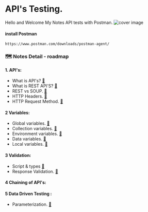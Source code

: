 # API's Testing.

Hello and Welcome My Notes API tests with Postman.
![cover image ](https://user-images.githubusercontent.com/70509500/210169989-5ce406c1-1a36-4d08-983a-539c26e766ff.png)

#### install Postman

```
https://www.postman.com/downloads/postman-agent/
```

### 🗺️ Notes Detail - roadmap

#### 1. API's:

- What is API's? [🔗](https://link-url-here.org)
- What is REST API'S? [🔗](https://link-url-here.org)
- REST vs SOUP. [🔗](https://link-url-here.org)
- HTTP Headers. [🔗](https://link-url-here.org)
- HTTP Request Method. [🔗](https://link-url-here.org)

#### 2 Variables:

- Global variables. [🔗](https://link-url-here.org)
- Collection variables. [🔗](https://link-url-here.org)
- Environment variables. [🔗](https://link-url-here.org)
- Data variables. [🔗](https://link-url-here.org)
- Local variables. [🔗](https://link-url-here.org)

#### 3 Validation:

- Script & types [🔗](https://link-url-here.org)
- Response Validation. [🔗](https://link-url-here.org)

#### 4 Chaining of API's:

#### 5 Data Driven Testing :

- Parameterization. [🔗](https://link-url-here.org)
